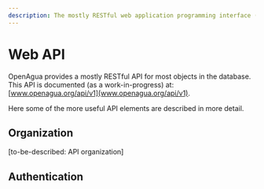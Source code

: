 ```yaml
---
description: The mostly RESTful web application programming interface (API).
---
```


# Web API

OpenAgua provides a mostly RESTful API for most objects in the database. This API is documented \(as a work-in-progress\) at: [www.openagua.org/api/v1](www.openagua.org/api/v1).

Here some of the more useful API elements are described in more detail.

## Organization

\[to-be-described: API organization\]

## Authentication

